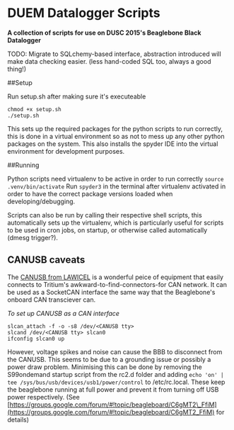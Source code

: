 DUEM Datalogger Scripts
=======================

**A collection of scripts for use on DUSC 2015's Beaglebone Black Datalogger**

TODO: Migrate to SQLchemy-based interface, abstraction introduced will make data checking easier. (less hand-coded SQL too, always a good thing!)

##Setup

Run setup.sh after making sure it's executeable

```
chmod +x setup.sh
./setup.sh
```

This sets up the required packages for the python scripts to run correctly, this is done in a virtual environment so as not to mess up any other python packages on the system. This also installs the spyder IDE into the virtual environment for development purposes.

##Running

Python scripts need virtualenv to be active in order to run correctly `source .venv/bin/activate`
Run `spyder3` in the terminal after virtualenv activated in order to have the correct package versions loaded when developing/debugging.

Scripts can also be run by calling their respective shell scripts, this automatically sets up the virtualenv, which is particularly useful for scripts to be used in cron jobs, on startup, or otherwise called automatically (dmesg trigger?). 


## CANUSB caveats

The [CANUSB from LAWICEL](www.canusb.com) is a wonderful peice of equipment that easily connects to Tritium's awkward-to-find-connectors-for CAN network. It can be used as a SocketCAN interface the same way that the Beaglebone's onboard CAN transciever can. 

*To set up CANUSB as a CAN interface*
```
slcan_attach -f -o -s8 /dev/<CANUSB tty>
slcand /dev/<CANUSB tty> slcan0
ifconfig slcan0 up
```

However, voltage spikes and noise can cause the BBB to disconnect from the CANUSB. This seems to be due to a grounding issue or possibly a power draw problem. Minimising this can be done by removing the S99ondemand startup script from the rc2.d folder and adding `echo 'on' | tee /sys/bus/usb/devices/usb1/power/control` to /etc/rc.local. These keep the beaglebone running at full power and prevent it from turning off USB power respectively. (See [https://groups.google.com/forum/#!topic/beagleboard/C6gMT2\_FfiM](https://groups.google.com/forum/#!topic/beagleboard/C6gMT2_FfiM) for details)

